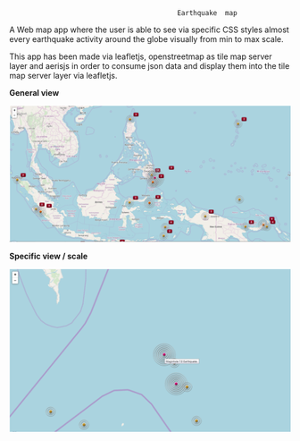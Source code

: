 
                                              Earthquake  map
 
A Web map app where the user is able to see via specific CSS styles almost every earthquake activity around the globe visually from min to max scale.

This app has been made via leafletjs, openstreetmap as tile map server layer and aerisjs in order to consume json data  and display them into the tile map server layer via leafletjs.

 **General  view**

![pic1.png](pic/pic1.png "")

 **Specific view / scale**

![pic2.png](pic/pic2.png "")

 